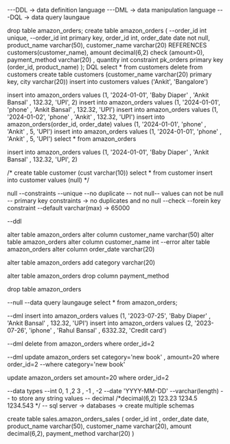 ---DDL -> data definition language
---DML -> data manipulation language
---DQL -> data query laungaue

drop table amazon_orders;
create table amazon_orders
(
--order_id int unique,
--order_id int primary key,
order_id int,
order_date date not null,
product_name varchar(50),
customer_name varchar(20) REFERENCES customers(customer_name),
amount decimal(6,2) check (amount>0),
payment_method varchar(20) ,
quantity int
constraint pk_orders primary key (order_id, product_name)
);
DQL 
select * from customers
delete from customers
create table customers (customer_name varchar(20) primary key, city varchar(20))
insert into customers values ('Ankit', 'Bangalore')

insert into amazon_orders values (1, '2024-01-01', 'Baby Diaper' , 'Ankit Bansal' , 132.32, 'UPI', 2)
insert into amazon_orders values (1, '2024-01-01', 'phone' , 'Ankit Bansal' , 132.32, 'UPI')
insert into amazon_orders values (1, '2024-01-02', 'phone' , 'Ankit' , 132.32, 'UPI')
insert into amazon_orders(order_id, order_date) values (1, '2024-01-01', 'phone' , 'Ankit' , 5, 'UPI')
insert into amazon_orders values (1, '2024-01-01', 'phone' , 'Ankit' , 5, 'UPI')
select * from amazon_orders

insert into amazon_orders values (1, '2024-01-01', 'Baby Diaper' , 'Ankit Bansal' , 132.32, 'UPI', 2)

/*
create table customer (cust varchar(10))
select * from customer
insert into customer values (null)
*/

null
--constraints
--unique --no duplicate
-- not null-- values can not be null
-- primary key constraints -> no duplicates and no null
--check
--forein key constraint
--default
varchar(max) -> 65000

--ddl 

alter table amazon_orders alter column customer_name varchar(50)
alter table amazon_orders alter column customer_name int --error
alter table amazon_orders alter column order_date varchar(20)

alter table amazon_orders add category varchar(20)

alter table amazon_orders drop column payment_method

drop table amazon_orders

--null
--data query laungauge
select * from amazon_orders;

--dml
insert into amazon_orders values (1, '2023-07-25', 'Baby Diaper' , 'Ankit Bansal' , 132.32, 'UPI')
insert into amazon_orders values (2, '2023-07-26', 'iphone' , 'Rahul Bansal' , 6332.32, 'Credit card')

--dml
delete from amazon_orders where order_id=2

--dml
update amazon_orders
set category='new book' , amount=20 
where order_id=2
--where category='new book'

update amazon_orders
set amount=20
where order_id=2

--data types
--int 0, 1 ,2 3 , -1 , -2
--date 'YYYY-MM-DD'
--varchar(length) -- to store any string values
-- decimal
/*decimal(6,2)
123.23
1234.5
1234.543
*/
-- sql server -> databases -> create multiple schemas

create table sales.amazon_orders_sales
(
order_id int ,
order_date date,
product_name varchar(50),
customer_name varchar(20),
amount decimal(6,2),
payment_method varchar(20)
)

